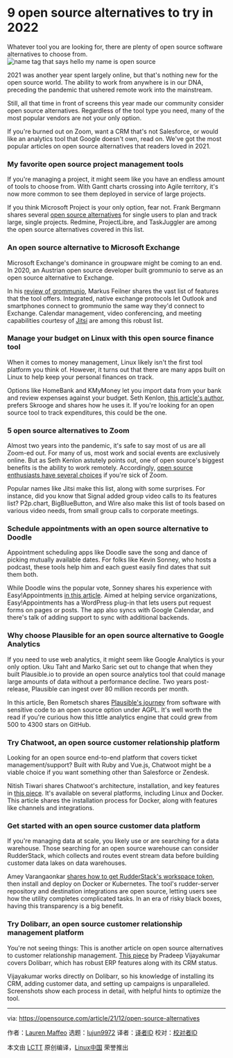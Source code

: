 [#]: subject: "9 open source alternatives to try in 2022"
[#]: via: "https://opensource.com/article/21/12/open-source-alternatives"
[#]: author: "Lauren Maffeo https://opensource.com/users/lmaffeo"
[#]: collector: "lujun9972"
[#]: translator: " "
[#]: reviewer: " "
[#]: publisher: " "
[#]: url: " "

9 open source alternatives to try in 2022
======
Whatever tool you are looking for, there are plenty of open source
software alternatives to choose from.
![name tag that says hello my name is open source][1]

2021 was another year spent largely online, but that's nothing new for the open source world. The ability to work from anywhere is in our DNA, preceding the pandemic that ushered remote work into the mainstream.

Still, all that time in front of screens this year made our community consider open source alternatives. Regardless of the tool type you need, many of the most popular vendors are not your only option.

If you're burned out on Zoom, want a CRM that's not Salesforce, or would like an analytics tool that Google doesn't own, read on. We've got the most popular articles on open source alternatives that readers loved in 2021.

### My favorite open source project management tools

If you're managing a project, it might seem like you have an endless amount of tools to choose from. With Gantt charts crossing into Agile territory, it's now more common to see them deployed in service of large projects.

If you think Microsoft Project is your only option, fear not. Frank Bergmann shares several [open source alternatives][2] for single users to plan and track large, single projects. Redmine, ProjectLibre, and TaskJuggler are among the open source alternatives covered in this list.

### An open source alternative to Microsoft Exchange

Microsoft Exchange's dominance in groupware might be coming to an end. In 2020, an Austrian open source developer built grommunio to serve as an open source alternative to Exchange.

In his [review of grommunio][3], Markus Feilner shares the vast list of features that the tool offers. Integrated, native exchange protocols let Outlook and smartphones connect to grommunio the same way they'd connect to Exchange. Calendar management, video conferencing, and meeting capabilities courtesy of [Jitsi][4] are among this robust list.

### Manage your budget on Linux with this open source finance tool

When it comes to money management, Linux likely isn't the first tool platform you think of. However, it turns out that there are many apps built on Linux to help keep your personal finances on track.

Options like HomeBank and KMyMoney let you import data from your bank and review expenses against your budget. Seth Kenlon, [this article's author][5], prefers Skrooge and shares how he uses it. If you're looking for an open source tool to track expenditures, this could be the one.

### 5 open source alternatives to Zoom

Almost two years into the pandemic, it's safe to say most of us are all Zoom-ed out. For many of us, most work and social events are exclusively online. But as Seth Kenlon astutely points out, one of open source's biggest benefits is the ability to work remotely. Accordingly, [open source enthusiasts have several choices][6] if you're sick of Zoom.

Popular names like Jitsi make this list, along with some surprises. For instance, did you know that Signal added group video calls to its features list? P2p.chart, BigBlueButton, and Wire also make this list of tools based on various video needs, from small group calls to corporate meetings.

### Schedule appointments with an open source alternative to Doodle

Appointment scheduling apps like Doodle save the song and dance of picking mutually available dates. For folks like Kevin Sonney, who hosts a podcast, these tools help him and each guest easily find dates that suit them both.

While Doodle wins the popular vote, Sonney shares his experience with Easy!Appointments [in this article][7]. Aimed at helping service organizations, Easy!Appointments has a WordPress plug-in that lets users put request forms on pages or posts. The app also syncs with Google Calendar, and there's talk of adding support to sync with additional backends.

### Why choose Plausible for an open source alternative to Google Analytics

If you need to use web analytics, it might seem like Google Analytics is your only option. Uku Taht and Marko Saric set out to change that when they built Plausible.io to provide an open source analytics tool that could manage large amounts of data without a performance decline. Two years post-release, Plausible can ingest over 80 million records per month.

In this article, Ben Rometsch shares [Plausible's journey][8] from software with sensitive code to an open source option under AGPL. It's well worth the read if you're curious how this little analytics engine that could grew from 500 to 4300 stars on GitHub.

### Try Chatwoot, an open source customer relationship platform

Looking for an open source end-to-end platform that covers ticket management/support? Built with Ruby and Vue.js, Chatwoot might be a viable choice if you want something other than Salesforce or Zendesk.

Nitish Tiwari shares Chatwoot's architecture, installation, and key features in [this piece][9]. It's available on several platforms, including Linux and Docker. This article shares the installation process for Docker, along with features like channels and integrations.

### Get started with an open source customer data platform

If you're managing data at scale, you likely use or are searching for a data warehouse. Those searching for an open source warehouse can consider RudderStack, which collects and routes event stream data before building customer data lakes on data warehouses.

Amey Varangaonkar [shares how to get RudderStack's workspace token][10], then install and deploy on Docker or Kubernetes. The tool's rudder-server repository and destination integrations are open source, letting users see how the utility completes complicated tasks. In an era of risky black boxes, having this transparency is a big benefit.

### Try Dolibarr, an open source customer relationship management platform

You're not seeing things: This is another article on open source alternatives to customer relationship management. [This piece][11] by Pradeep Vijayakumar covers Dolibarr, which has robust ERP features along with its CRM status.

Vijayakumar works directly on Dolibarr, so his knowledge of installing its CRM, adding customer data, and setting up campaigns is unparalleled. Screenshots show each process in detail, with helpful hints to optimize the tool.

--------------------------------------------------------------------------------

via: https://opensource.com/article/21/12/open-source-alternatives

作者：[Lauren Maffeo][a]
选题：[lujun9972][b]
译者：[译者ID](https://github.com/译者ID)
校对：[校对者ID](https://github.com/校对者ID)

本文由 [LCTT](https://github.com/LCTT/TranslateProject) 原创编译，[Linux中国](https://linux.cn/) 荣誉推出

[a]: https://opensource.com/users/lmaffeo
[b]: https://github.com/lujun9972
[1]: https://opensource.com/sites/default/files/styles/image-full-size/public/lead-images/EDU_OSDC_IntroOS_520x292_FINAL.png?itok=woiZamgj (name tag that says hello my name is open source)
[2]: https://opensource.com/article/21/3/open-source-project-management
[3]: https://opensource.com/article/21/9/open-source-groupware-grommunio
[4]: https://opensource.com/article/20/5/open-source-video-conferencing
[5]: https://opensource.com/article/21/2/linux-skrooge
[6]: https://opensource.com/article/21/9/alternatives-zoom
[7]: https://opensource.com/article/21/1/open-source-scheduler
[8]: https://opensource.com/article/21/2/plausible
[9]: https://opensource.com/article/21/6/chatwoot
[10]: https://opensource.com/article/21/3/rudderstack-customer-data-platform
[11]: https://opensource.com/article/21/7/open-source-dolibarr
